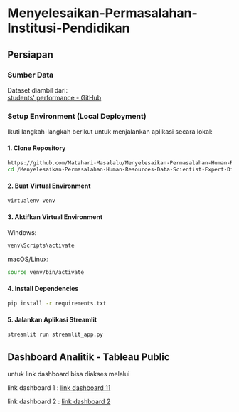 # Menyelesaikan-Permasalahan-Institusi-Pendidikan

## Persiapan

### Sumber Data
Dataset diambil dari:  
[students' performance - GitHub](https://github.com/dicodingacademy/dicoding_dataset/blob/main/students_performance/data.csv)

### Setup Environment (Local Deployment)

Ikuti langkah-langkah berikut untuk menjalankan aplikasi secara lokal:

#### 1. Clone Repository
```bash
https://github.com/Matahari-Masalalu/Menyelesaikan-Permasalahan-Human-Resources-Data-Scientist-Expert-Dicoding.git
cd /Menyelesaikan-Permasalahan-Human-Resources-Data-Scientist-Expert-Dicoding
```

#### 2. Buat Virtual Environment
```bash
virtualenv venv
```

#### 3. Aktifkan Virtual Environment
Windows:
```bash
venv\Scripts\activate
```
macOS/Linux:
```bash
source venv/bin/activate
```

#### 4. Install Dependencies
```bash
pip install -r requirements.txt
```

#### 5. Jalankan Aplikasi Streamlit
```bash
streamlit run streamlit_app.py
```

## Dashboard Analitik - Tableau Public
untuk link dashboard bisa diakses melalui

link dashboard 1 : [link dashboard 11](https://public.tableau.com/views/JayaJayaMajuDicoding/Dashboard3?:language=en-US&publish=yes&:sid=&:redirect=auth&:display_count=n&:origin=viz_share_link)

link dashboard 2 : [link dashboard 2](https://public.tableau.com/views/JayaJayaMajuDicoding2/Dashboard1?:language=en-US&publish=yes&:sid=&:redirect=auth&:display_count=n&:origin=viz_share_link)
